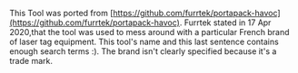 This Tool was ported from [https://github.com/furrtek/portapack-havoc](https://github.com/furrtek/portapack-havoc). Furrtek stated in  17 Apr 2020,that the tool was used to mess around with a particular French brand of laser tag equipment. This tool's name and this last sentence contains enough search terms :). The brand isn't clearly specified because it's a trade mark.